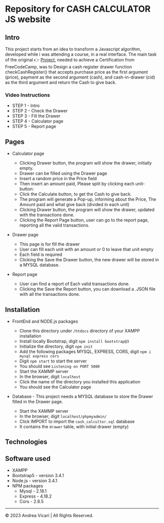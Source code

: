 # Repository for CASH CALCULATOR JS website

## Intro
This project starts from an idea to transform a Javascript algorithm, developed while i was attending a course, in a real interface. The main task of the original 👉 [Project](https://www.freecodecamp.org/learn/javascript-algorithms-and-data-structures/javascript-algorithms-and-data-structures-projects/cash-register), needed to achieve a Certification from FreeCodeCamp, was to Design a cash register drawer function checkCashRegister() that accepts purchase price as the first argument (price), payment as the second argument (cash), and cash-in-drawer (cid) as the third argument and return the Cash to give back.

### Video Instructions
* STEP 1 - Intro 
* STEP 2 - Check the Drawer
* STEP 3 - Fill the Drawer
* STEP 4 - Calculator page
* STEP 5 - Report page

## Pages

* Calculator page
  * Clicking Drawer button, the program will show the drawer, initially empty.
  * Drawer can be filled using the Drawer page
  * Insert a random price in the Price field
  * Then insert an amount paid, Please split by clicking each unit-button:
  * Click the Calculate button, to get the Cash to give back.
  * The program will generate a Pop-up, informing about the Price, The Amount paid and what give back (divided in each unit)
  * Clicking Drawer button, the program will show the drawer, updated with the transactions done.
  * Clicking the Report Page button, user can go to the report page, reporting all the valid transactions.

* Drawer page
  * This page is for fill the drawer
  * User can fill each unit with an amount or 0 to leave that unit empty
  * Each field is required
  * Clicking the Save the Drawer button, the new drawer will be stored in a MYSQL database.

* Report page
  * User can find a report of Each valid transactions done.
  * Clicking the Save the Report button, you can download a .JSON file with all the transactions done.

## Installation

* FrontEnd and NODE.js packages

  * Clone this directory under `/htdocs` directory of your XAMPP installation
  * Install locally Bootstrap, digit `npm install bootstrap@3`
  * Initialize the directory, digit `npm init`
  * Add the following packages MYSQL, EXPRESS, CORS, digit `npm i mysql express cors`
  * Digit `npm start` to start the server
  * You should see `Listening on PORT 5000`
  * Start the XAMMP server
  * In the browser, digit `localhost`
  * Click the name of the directory you installed this application
  * You should see the Calculator page

* Database -  This project needs a MYSQL database to store the Drawer filled in the Drawer page.
  * Start the XAMMP server
  * In the browser, digit `localhost/phpmyadmin/`
  * Click IMPORT to import the `cash_calcultor.sql` database
  * It contains the `drawer` table, with initial drawer (empty)


## Technologies


## Software used

* XAMPP
* Bootstrap5 - version 3.4.1
* Node.js - version 3.4.1
* NPM packages
  * Mysql - 2.18.1
  * Express - 4.18.2
  * Cors - 2.8.5

- - -
© 2023 Andrea Vicari | All Rights Reserved.
